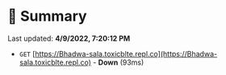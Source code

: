 # 📖 Summary
Last updated: **4/9/2022, 7:20:12 PM**

- `GET` [https://Bhadwa-sala.toxicblte.repl.co](https://Bhadwa-sala.toxicblte.repl.co) - **Down** (93ms)
